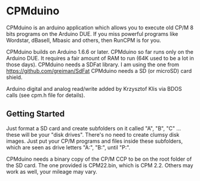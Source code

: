 # CPMduino

CPMduino is an arduino application which allows you to execute old CP/M 8 bits programs on the Arduino DUE.
If you miss powerful programs like Wordstar, dBaseII, Mbasic and others, then RunCPM is for you.

CPMduino builds on Arduino 1.6.6 or later.
CPMduino so far runs only on the Arduino DUE. It requires a fair amount of RAM to run (64K used to be a lot in those days).
CPMduino needs a SDFat library. I am using the one from https://github.com/greiman/SdFat
CPMduino needs a SD (or microSD) card shield.

Arduino digital and analog read/write added by Krzysztof Klis via BDOS calls (see cpm.h file for details).

## Getting Started

Just format a SD card and create subfolders on it called "A", "B", "C" ... these will be your "disk drives".
There's no need to create clumsy disk images. Just put your CP/M programs and files inside these subfolders, which are seen as drive letters "A:", "B:", until "P:".

CPMduino needs a binary copy of the CP/M CCP to be on the root folder of the SD card. The one provided is CPM22.bin, which is CPM 2.2. Others may work as well, your mileage may vary.

